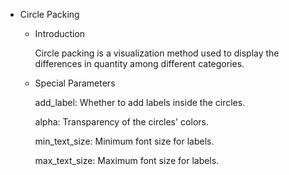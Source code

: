 - Circle Packing

  * Introduction

    Circle packing is a visualization method used to display the differences in quantity among different categories.

  - Special Parameters

    add_label: Whether to add labels inside the circles.

    alpha: Transparency of the circles' colors.

    min_text_size: Minimum font size for labels.

    max_text_size: Maximum font size for labels.
